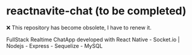 # reactnavite-chat (to be completed)
❌ This repository has become obsolete, I have to renew it.

FullStack Realtime ChatApp developed with React Native - Socket.io | Nodejs - Express - Sequelize - MySQL
